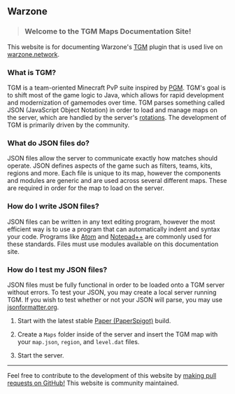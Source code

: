 ## Warzone
> ### Welcome to the TGM Maps Documentation Site!

This website is for documenting Warzone's [TGM](https://github.com/Warzone/TGM) plugin that is used live on [warzone.network](https://warzone.network).

### What is TGM?

TGM is a team-oriented Minecraft PvP suite inspired by [PGM](https://github.com/PGMDev/PGM). TGM's goal is to shift most of the game logic to Java, which allows for rapid development and modernization of gamemodes over time. TGM parses something called JSON (JavaScript Object Notation) in order to load and manage maps on the server, which are handled by the server's [rotations](https://github.com/Warzone/Maps/blob/master/rotation.json). The development of TGM is primarily driven by the community.

### What do JSON files do?

JSON files allow the server to communicate exactly how matches should operate. JSON defines aspects of the game such as filters, teams, kits, regions and more. Each file is unique to its map, however the components and modules are generic and are used across several different maps. These are required in order for the map to load on the server.

### How do I write JSON files?

JSON files can be written in any text editing program, however the most efficient way is to use a program that can automatically indent and syntax your code. Programs like [Atom](https://atom.io/) and [Notepad++](https://notepad-plus-plus.org/) are commonly used for these standards. Files must use modules available on this documentation site.

### How do I test my JSON files?

JSON files must be fully functional in order to be loaded onto a TGM server without errors. To test your JSON, you may create a local server running TGM. If you wish to test whether or not your JSON will parse, you may use [jsonformatter.org](https://jsonformatter.org/json-parser).

1. Start with the latest stable [Paper (PaperSpigot)](https://papermc.io/ci/job/Paper/) build. 
 
2. Create a `Maps` folder inside of the server and insert the TGM map with your `map.json`, `region`, and `level.dat` files.

3. Start the server.

---

Feel free to contribute to the development of this website by [making pull requests on GitHub!](https://github.com/Warzone/Docs/) This website is community maintained.


